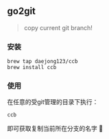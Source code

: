 ## go2git

> copy current git branch!

### 安装

```shell script
brew tap daejong123/ccb
brew install ccb
```

### 使用
在任意的受git管理的目录下执行：
```shell script
ccb
```
即可获取复制当前所在分支的名字 🤡